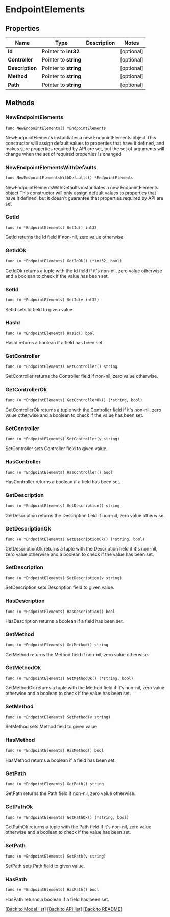 # EndpointElements

## Properties

Name | Type | Description | Notes
------------ | ------------- | ------------- | -------------
**Id** | Pointer to **int32** |  | [optional] 
**Controller** | Pointer to **string** |  | [optional] 
**Description** | Pointer to **string** |  | [optional] 
**Method** | Pointer to **string** |  | [optional] 
**Path** | Pointer to **string** |  | [optional] 

## Methods

### NewEndpointElements

`func NewEndpointElements() *EndpointElements`

NewEndpointElements instantiates a new EndpointElements object
This constructor will assign default values to properties that have it defined,
and makes sure properties required by API are set, but the set of arguments
will change when the set of required properties is changed

### NewEndpointElementsWithDefaults

`func NewEndpointElementsWithDefaults() *EndpointElements`

NewEndpointElementsWithDefaults instantiates a new EndpointElements object
This constructor will only assign default values to properties that have it defined,
but it doesn't guarantee that properties required by API are set

### GetId

`func (o *EndpointElements) GetId() int32`

GetId returns the Id field if non-nil, zero value otherwise.

### GetIdOk

`func (o *EndpointElements) GetIdOk() (*int32, bool)`

GetIdOk returns a tuple with the Id field if it's non-nil, zero value otherwise
and a boolean to check if the value has been set.

### SetId

`func (o *EndpointElements) SetId(v int32)`

SetId sets Id field to given value.

### HasId

`func (o *EndpointElements) HasId() bool`

HasId returns a boolean if a field has been set.

### GetController

`func (o *EndpointElements) GetController() string`

GetController returns the Controller field if non-nil, zero value otherwise.

### GetControllerOk

`func (o *EndpointElements) GetControllerOk() (*string, bool)`

GetControllerOk returns a tuple with the Controller field if it's non-nil, zero value otherwise
and a boolean to check if the value has been set.

### SetController

`func (o *EndpointElements) SetController(v string)`

SetController sets Controller field to given value.

### HasController

`func (o *EndpointElements) HasController() bool`

HasController returns a boolean if a field has been set.

### GetDescription

`func (o *EndpointElements) GetDescription() string`

GetDescription returns the Description field if non-nil, zero value otherwise.

### GetDescriptionOk

`func (o *EndpointElements) GetDescriptionOk() (*string, bool)`

GetDescriptionOk returns a tuple with the Description field if it's non-nil, zero value otherwise
and a boolean to check if the value has been set.

### SetDescription

`func (o *EndpointElements) SetDescription(v string)`

SetDescription sets Description field to given value.

### HasDescription

`func (o *EndpointElements) HasDescription() bool`

HasDescription returns a boolean if a field has been set.

### GetMethod

`func (o *EndpointElements) GetMethod() string`

GetMethod returns the Method field if non-nil, zero value otherwise.

### GetMethodOk

`func (o *EndpointElements) GetMethodOk() (*string, bool)`

GetMethodOk returns a tuple with the Method field if it's non-nil, zero value otherwise
and a boolean to check if the value has been set.

### SetMethod

`func (o *EndpointElements) SetMethod(v string)`

SetMethod sets Method field to given value.

### HasMethod

`func (o *EndpointElements) HasMethod() bool`

HasMethod returns a boolean if a field has been set.

### GetPath

`func (o *EndpointElements) GetPath() string`

GetPath returns the Path field if non-nil, zero value otherwise.

### GetPathOk

`func (o *EndpointElements) GetPathOk() (*string, bool)`

GetPathOk returns a tuple with the Path field if it's non-nil, zero value otherwise
and a boolean to check if the value has been set.

### SetPath

`func (o *EndpointElements) SetPath(v string)`

SetPath sets Path field to given value.

### HasPath

`func (o *EndpointElements) HasPath() bool`

HasPath returns a boolean if a field has been set.


[[Back to Model list]](../README.md#documentation-for-models) [[Back to API list]](../README.md#documentation-for-api-endpoints) [[Back to README]](../README.md)


